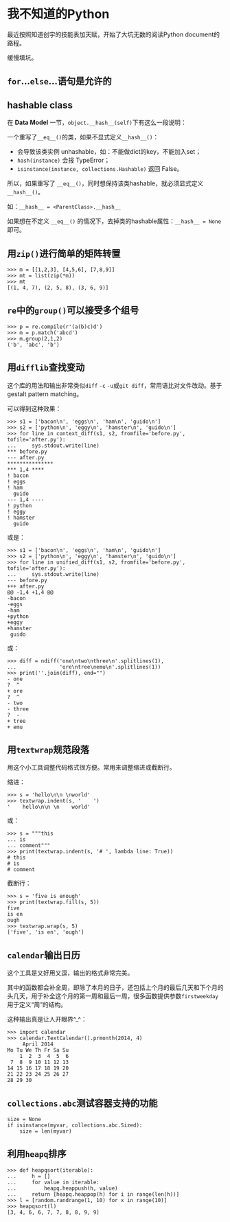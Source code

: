 # 我不知道的Python

最近按照知道创宇的技能表加天赋，开始了大坑无数的阅读Python document的路程。

缓慢填坑。

## `for`...`else`...语句是允许的

## hashable class

在 **Data Model** 一节，`object.__hash__(self)`下有这么一段说明：

一个重写了`__eq__()`的类，如果不显式定义`__hash__()`：

* 会导致该类实例 unhashable，如：不能做dict的key，不能加入set；
* `hash(instance)` 会报 TypeError；
* `isinstance(instance, collections.Hashable)` 返回 False。

所以，如果重写了 `__eq__()`，同时想保持该类hashable，就必须显式定义 `__hash__()`。

如：`__hash__ = <ParentClass>.__hash__`

如果想在不定义 `__eq__()` 的情况下，去掉类的hashable属性：`__hash__ = None` 即可。

## 用`zip()`进行简单的矩阵转置

    >>> m = [[1,2,3], [4,5,6], [7,8,9]]
    >>> mt = list(zip(*m))
    >>> mt
    [(1, 4, 7), (2, 5, 8), (3, 6, 9)]

## `re`中的`group()`可以接受多个组号

    >>> p = re.compile(r'(a(b)c)d')
    >>> m = p.match('abcd')
    >>> m.group(2,1,2)
    ('b', 'abc', 'b')

## 用`difflib`查找变动

这个库的用法和输出非常类似`diff` `-c` `-u`或`git diff`，常用语比对文件改动。基于gestalt pattern matching。

可以得到这种效果：

    >>> s1 = ['bacon\n', 'eggs\n', 'ham\n', 'guido\n']
    >>> s2 = ['python\n', 'eggy\n', 'hamster\n', 'guido\n']
    >>> for line in context_diff(s1, s2, fromfile='before.py', tofile='after.py'):
    ...     sys.stdout.write(line)
    *** before.py
    --- after.py
    ***************
    *** 1,4 ****
    ! bacon
    ! eggs
    ! ham
      guido
    --- 1,4 ----
    ! python
    ! eggy
    ! hamster
      guido

或是：

    >>> s1 = ['bacon\n', 'eggs\n', 'ham\n', 'guido\n']
    >>> s2 = ['python\n', 'eggy\n', 'hamster\n', 'guido\n']
    >>> for line in unified_diff(s1, s2, fromfile='before.py', tofile='after.py'):
    ...     sys.stdout.write(line)
    --- before.py
    +++ after.py
    @@ -1,4 +1,4 @@
    -bacon
    -eggs
    -ham
    +python
    +eggy
    +hamster
     guido

或：

    >>> diff = ndiff('one\ntwo\nthree\n'.splitlines(1),
    ...              'ore\ntree\nemu\n'.splitlines(1))
    >>> print(''.join(diff), end="")
    - one
    ?  ^
    + ore
    ?  ^
    - two
    - three
    ?  -
    + tree
    + emu

## 用`textwrap`规范段落

用这个小工具调整代码格式很方便。常用来调整缩进或截断行。

缩进：

    >>> s = 'hello\n\n \nworld'
    >>> textwrap.indent(s, '    ')
    '    hello\n\n \n    world'

或：

    >>> s = """this
    ... is
    ... comment"""
    >>> print(textwrap.indent(s, '# ', lambda line: True))
    # this
    # is
    # comment

截断行：

    >>> s = 'five is enough'
    >>> print(textwrap.fill(s, 5))
    five
    is en
    ough
    >>> textwrap.wrap(s, 5)
    ['five', 'is en', 'ough']

## `calendar`输出日历

这个工具是又好用又逗，输出的格式非常完美。

其中的函数都会补全周，即除了本月的日子，还包括上个月的最后几天和下个月的头几天，用于补全这个月的第一周和最后一周，很多函数提供参数`firstweekday`用于定义“周”的结构。

这种输出真是让人开眼界^_^：

    >>> import calendar
    >>> calendar.TextCalendar().prmonth(2014, 4)
         April 2014
    Mo Tu We Th Fr Sa Su
        1  2  3  4  5  6
     7  8  9 10 11 12 13
    14 15 16 17 18 19 20
    21 22 23 24 25 26 27
    28 29 30

## `collections.abc`测试容器支持的功能

    size = None
    if isinstance(myvar, collections.abc.Sized):
        size = len(myvar)

## 利用`heapq`排序

    >>> def heapqsort(iterable):
    ...     h = []
    ...     for value in iterable:
    ...         heapq.heappush(h, value)
    ...     return [heapq.heappop(h) for i in range(len(h))]
    >>> l = [random.randrange(1, 10) for x in range(10)]
    >>> heapqsort(l)
    [3, 4, 6, 6, 7, 7, 8, 8, 9, 9]


